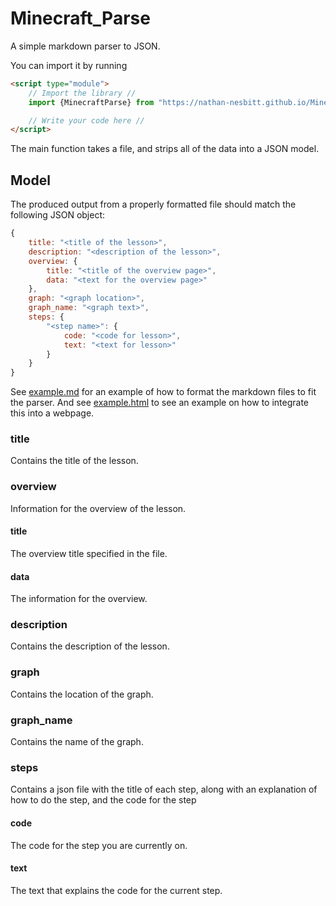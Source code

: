 # Minecraft_Parse
A simple markdown parser to JSON.

You can import it by running 

```html
<script type="module">
    // Import the library //
    import {MinecraftParse} from "https://nathan-nesbitt.github.io/Minecraft_Parse/minecraft_parse.js";

    // Write your code here //
</script>
```

The main function takes a file, and strips all of the data into a JSON model.
## Model

The produced output from a properly formatted file should match the following
JSON object:

```js
{
    title: "<title of the lesson>",
    description: "<description of the lesson>",
    overview: {
        title: "<title of the overview page>",
        data: "<text for the overview page>"
    },
    graph: "<graph location>",
    graph_name: "<graph text>",
    steps: {
        "<step name>": {
            code: "<code for lesson>",
            text: "<text for lesson>"
        }
    }
}
```

See [example.md](./example.md) for an example of how to format the markdown 
files to fit the parser. And see [example.html](./example.html) to see an 
example on how to integrate this into a webpage.

### title
Contains the title of the lesson. 

### overview
Information for the overview of the lesson.

#### title
The overview title specified in the file.

#### data
The information for the overview.

### description
Contains the description of the lesson.

### graph
Contains the location of the graph.

### graph_name
Contains the name of the graph.

### steps
Contains a json file with the title of each step, along with an explanation of how to do the step, and the code for the step

#### code
The code for the step you are currently on.

#### text
The text that explains the code for the current step.